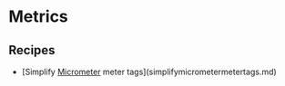 # Metrics

## Recipes

* [Simplify [Micrometer](https://micrometer.io) meter tags](simplifymicrometermetertags.md)


